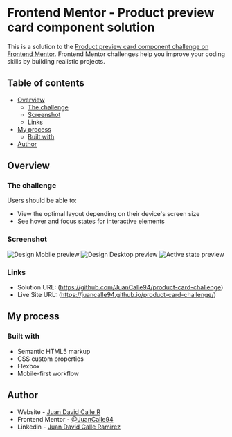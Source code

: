# Frontend Mentor - Product preview card component solution

This is a solution to the [Product preview card component challenge on Frontend Mentor](https://www.frontendmentor.io/challenges/product-preview-card-component-GO7UmttRfa). Frontend Mentor challenges help you improve your coding skills by building realistic projects. 

## Table of contents

- [Overview](#overview)
  - [The challenge](#the-challenge)
  - [Screenshot](#screenshot)
  - [Links](#links)
- [My process](#my-process)
  - [Built with](#built-with)
- [Author](#author)

## Overview

### The challenge

Users should be able to:

- View the optimal layout depending on their device's screen size
- See hover and focus states for interactive elements

### Screenshot

![Design Mobile preview](./screeshots/Mobile-preview.png)
![Design Desktop preview](./screeshots/Desktop-preview.png)
![Active state preview](./screeshots/Active-state.png)

### Links

- Solution URL: (https://github.com/JuanCalle94/product-card-challenge)
- Live Site URL: (https://juancalle94.github.io/product-card-challenge/)

## My process

### Built with

- Semantic HTML5 markup
- CSS custom properties
- Flexbox
- Mobile-first workflow

## Author

- Website - [Juan David Calle R](https://github.com/JuanCalle94)
- Frontend Mentor - [@JuanCalle94](https://www.frontendmentor.io/profile/JuanCalle94)
- Linkedin - [Juan David Calle Ramirez](https://www.linkedin.com/in/juan-david-calle-ramirez/)


